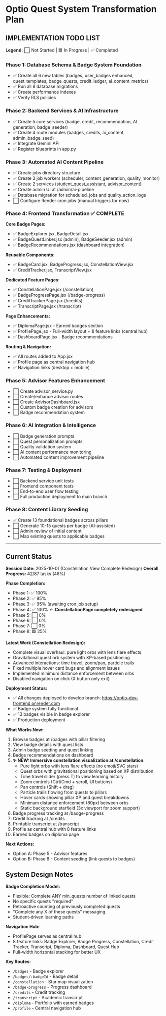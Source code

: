 # Optio Quest System Transformation Plan

## IMPLEMENTATION TODO LIST

**Legend:** ⬜ Not Started | 🟦 In Progress | ✅ Completed

### Phase 1: Database Schema & Badge System Foundation
- ✅ Create all 6 new tables (badges, user_badges enhanced, quest_templates, badge_quests, credit_ledger, ai_content_metrics)
- ✅ Run all 8 database migrations
- ✅ Create performance indexes
- ✅ Verify RLS policies

### Phase 2: Backend Services & AI Infrastructure
- ✅ Create 5 core services (badge, credit, recommendation, AI generation, badge_seeder)
- ✅ Create 4 route modules (badges, credits, ai_content, admin_badge_seed)
- ✅ Integrate Gemini API
- ✅ Register blueprints in app.py

### Phase 3: Automated AI Content Pipeline
- ✅ Create jobs directory structure
- ✅ Create 3 job workers (scheduler, content_generation, quality_monitor)
- ✅ Create 2 services (student_quest_assistant, advisor_content)
- ✅ Create admin UI at /admin/ai-pipeline
- ✅ Database migration for scheduled_jobs and quality_action_logs
- ⬜ Configure Render cron jobs (manual triggers for now)

### Phase 4: Frontend Transformation ✅ COMPLETE
**Core Badge Pages:**
- ✅ BadgeExplorer.jsx, BadgeDetail.jsx
- ✅ BadgeQuestLinker.jsx (admin), BadgeSeeder.jsx (admin)
- ✅ BadgeRecommendations.jsx (dashboard integration)

**Reusable Components:**
- ✅ BadgeCard.jsx, BadgeProgress.jsx, ConstellationView.jsx
- ✅ CreditTracker.jsx, TranscriptView.jsx

**Dedicated Feature Pages:**
- ✅ ConstellationPage.jsx (/constellation)
- ✅ BadgeProgressPage.jsx (/badge-progress)
- ✅ CreditTrackerPage.jsx (/credits)
- ✅ TranscriptPage.jsx (/transcript)

**Page Enhancements:**
- ✅ DiplomaPage.jsx - Earned badges section
- ✅ ProfilePage.jsx - Full-width layout + 8 feature links (central hub)
- ✅ DashboardPage.jsx - Badge recommendations

**Routing & Navigation:**
- ✅ All routes added to App.jsx
- ✅ Profile page as central navigation hub
- ✅ Navigation links (desktop + mobile)

### Phase 5: Advisor Features Enhancement
- ⬜ Create advisor_service.py
- ⬜ Create/enhance advisor routes
- ⬜ Create AdvisorDashboard.jsx
- ⬜ Custom badge creation for advisors
- ⬜ Badge recommendation system

### Phase 6: AI Integration & Intelligence
- ⬜ Badge generation prompts
- ⬜ Quest personalization prompts
- ⬜ Quality validation system
- ⬜ AI content performance monitoring
- ⬜ Automated content improvement pipeline

### Phase 7: Testing & Deployment
- ⬜ Backend service unit tests
- ⬜ Frontend component tests
- ⬜ End-to-end user flow testing
- ⬜ Full production deployment to main branch

### Phase 8: Content Library Seeding
- ✅ Create 13 foundational badges across pillars
- ⬜ Generate 10-15 quests per badge (AI-assisted)
- ⬜ Admin review of initial content
- ⬜ Map existing quests to applicable badges

---

## Current Status

**Session Date:** 2025-10-01 (Constellation View Complete Redesign)
**Overall Progress:** 42/87 tasks (48%)

**Phase Completion:**
- Phase 1: ✅ 100%
- Phase 2: ✅ 95%
- Phase 3: ✅ 95% (awaiting cron job setup)
- Phase 4: ✅ 100% ← **ConstellationPage completely redesigned**
- Phase 5: ⬜ 0%
- Phase 6: ⬜ 0%
- Phase 7: ⬜ 0%
- Phase 8: 🟦 25%

**Latest Work (Constellation Redesign):**
- Complete visual overhaul: pure light orbs with lens flare effects
- Gravitational quest orb system with XP-based positioning
- Advanced interactions: time travel, zoom/pan, particle trails
- Fixed multiple hover card bugs and alignment issues
- Implemented minimum distance enforcement between orbs
- Disabled navigation on click (X button only exit)

**Deployment Status:**
- ✅ All changes deployed to develop branch: https://optio-dev-frontend.onrender.com
- ✅ Badge system fully functional
- ✅ 13 badges visible in badge explorer
- ✅ Production deployment 

**What Works Now:**
1. Browse badges at /badges with pillar filtering
2. View badge details with quest lists
3. Admin badge seeding and quest linking
4. Badge recommendations on dashboard
5. **✨ NEW: Immersive constellation visualization at /constellation**
   - Pure light orbs with lens flare effects (no emoji/SVG stars)
   - Quest orbs with gravitational positioning based on XP distribution
   - Time travel slider (press T) to view learning history
   - Zoom controls (Ctrl/Cmd + scroll, UI buttons)
   - Pan controls (Shift + drag)
   - Particle trails flowing from quests to pillars
   - Hover cards showing pillar XP and quest breakdowns
   - Minimum distance enforcement (80px) between orbs
   - Static background starfield (3x viewport for zoom support)
6. Badge progress tracking at /badge-progress
7. Credit tracking at /credits
8. Printable transcript at /transcript
9. Profile as central hub with 8 feature links
10. Earned badges on diploma page

**Next Actions:**
- Option A: Phase 5 - Advisor features
- Option B: Phase 8 - Content seeding (link quests to badges)

## System Design Notes

**Badge Completion Model:**
- Flexible: Complete ANY min_quests number of linked quests
- No specific quests "required"
- Retroactive counting of previously completed quests
- "Complete any X of these quests" messaging
- Student-driven learning paths

**Navigation Hub:**
- ProfilePage serves as central hub
- 8 feature links: Badge Explorer, Badge Progress, Constellation, Credit Tracker, Transcript, Diploma, Dashboard, Quest Hub
- Full-width horizontal stacking for better UX

**Key Routes:**
- `/badges` - Badge explorer
- `/badges/:badgeId` - Badge detail
- `/constellation` - Star map visualization
- `/badge-progress` - Progress dashboard
- `/credits` - Credit tracking
- `/transcript` - Academic transcript
- `/diploma` - Portfolio with earned badges
- `/profile` - Central navigation hub
